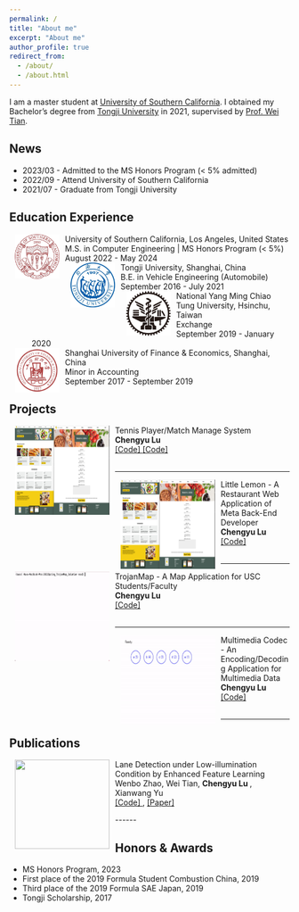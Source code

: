 ```yaml
---
permalink: /
title: "About me"
excerpt: "About me"
author_profile: true
redirect_from: 
  - /about/
  - /about.html
---
```


I am a master student at [University of Southern California](https://www.usc.edu/). I obtained my Bachelor’s degree from [Tongji University](https://www.tongji.edu.cn/) in 2021, supervised by [Prof. Wei Tian](https://auto.tongji.edu.cn/info/1176/7060.htm). 
<!-- My current research interests include artificial intelligence, machine learning, computer vision, and image processing, particularly in the domains of Image and Video Restoration and Enhancement and Multi-Modality Scene Understanding. -->

News
------
- 2023/03 - Admitted to the MS Honors Program (< 5% admitted)
- 2022/09 - Attend University of Southern California
- 2021/07 - Graduate from Tongji University

Education Experience
------

<dl>
              <dt>
                <img align="left" width="80" height="80" hspace="10" src="/images/USC.jpeg"
                />
              </dt>
              <dt>
                University of Southern California, Los Angeles, United States
              </dt>
              <dd>
                M.S. in Computer Engineering | MS Honors Program (< 5%)
              </dd>
              <dd>
                August 2022 - May 2024
              </dd>
              <dt>
                <img align="left" width="80" height="80" hspace="10" src="/images/TJU.jpeg"
                />
              </dt>
              <dt>
                Tongji University, Shanghai, China
              </dt>
              <dd>
                B.E. in Vehicle Engineering (Automobile)
              </dd>
              <dd>
                September 2016 - July 2021
              </dd>
              <dt>
                <img align="left" width="80" height="80" hspace="10" src="/images/NYCU.png"
                />
              </dt>
              <dt>
                National Yang Ming Chiao Tung University, Hsinchu, Taiwan
              </dt>
              <dd>
                Exchange
              </dd>
              <dd>
                September 2019 - January 2020
              </dd>
              <dt>
                <img align="left" width="80" height="80" hspace="10" src="/images/SUFE.jpeg"
                />
              </dt>
              <dt>
                Shanghai University of Finance & Economics, Shanghai, China
              </dt>
              <dd>
                Minor in Accounting
              </dd>
              <dd>
                September 2017 - September 2019
              </dd>
            </dl>

Projects
------
<dl>
              <dt>
                <img align="left" width="170" height="160" hspace="10" src="/images/Little Lemon.png"
                />
              </dt>
              <dt>
                Tennis Player/Match Manage System
              </dt>
              <dd>
                <strong>
                Chengyu Lu
                </strong>
              </dd>
              <dd>
                <a href="https://github.com/Lu-Chengyu/USC-MSEE/tree/main/EE547/hw6">
                  [Code]
                </a>
                <a href="https://github.com/Lu-Chengyu/USC-MSEE/tree/main/EE547/hw7">
                  [Code]
                </a>
<!--                 ,
                <a href="">
                  [Project page]
                </a> -->
              </dd>
  <br/>
  </dl>

------
<dl>
              <dt>
                <img align="left" width="170" height="160" hspace="10" src="/images/Little Lemon.png"
                />
              </dt>
              <dt>
                Little Lemon - A Restaurant Web Application of Meta Back-End Developer
              </dt>
              <dd>
                <strong>
                Chengyu Lu
                </strong>
              </dd>
              <dd>
                <a href="https://github.com/Lu-Chengyu/Little-Lemon">
                  [Code]
                </a>
<!--                 ,
                <a href="">
                  [Project page]
                </a> -->
              </dd>
  <br/>
  </dl>

------
<dl>
              <dt>
                <img align="left" width="170" height="160" hspace="10" src="/images/TrojanMap.gif"
                />
              </dt>
              <dt>
                TrojanMap - A Map Application for USC Students/Faculty
              </dt>
              <dd>
                <strong>
                Chengyu Lu
                </strong>
              </dd>
              <dd>
                <a href="https://github.com/Lu-Chengyu/USC-MSEE/tree/main/EE538/fall2022_trojanmap-Lu-Chengyu-main">
                  [Code]
                </a>
<!--                 ,
                <a href="">
                  [Project page]
                </a> -->
              </dd>
  <br/>
  </dl>

------
  <dl>
              <dt>
                <img align="left" width="170" height="160" hspace="10" src="/images/Huffman Coding.gif"
                />
              </dt>
              <dt>
                Multimedia Codec - An Encoding/Decoding Application for Multimedia Data
              </dt>
              <dd>
                <strong>
                Chengyu Lu
                </strong>
              </dd>
              <dd>
                <a href="https://github.com/Lu-Chengyu/USC-MSEE/tree/main/EE669">
                  [Code]
                </a>
<!--                 ,
                <a href="">
                  [Project page]
                </a> -->
              </dd>
   <br/>
            </dl>

------

Publications
------
<dl>
              <dt>
                <img align="left" width="170" height="160" hspace="10" src="/images/Graduation Design.gif"
                />
              </dt>
              <dt>
                Lane Detection under Low-illumination Condition by Enhanced Feature Learning
              </dt>
              <dd>
                Wenbo Zhao, Wei Tian,
                <strong>
                Chengyu Lu
                </strong>
                , Xianwang Yu
              </dd>
<!--               <dd>
                Arxiv preprint
              </dd> -->
              <dd>
                <a href="https://github.com/Lu-Chengyu/Zero-DCE_RESA/tree/main">
                  [Code]
                </a>
                ,
                <a href="https://www.sae.org/publications/technical-papers/content/2022-01-7102/">
                  [Paper]
                </a>
<!--                 ,
                <a href="">
                  [Project page]
                </a> -->
              </dd>
            </dl>
------


Honors & Awards
------
- MS Honors Program, 2023
- First place of the 2019 Formula Student Combustion China, 2019
- Third place of the 2019 Formula SAE Japan, 2019
- Tongji Scholarship, 2017
<br/>
<br/>
<br/>

